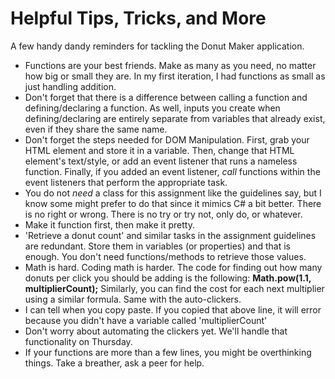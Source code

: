 # Helpful Tips, Tricks, and More
A few handy dandy reminders for tackling the Donut Maker application.
 - Functions are your best friends. Make as many as you need, no matter how big or small they are. In my first iteration, I had functions as small as just handling addition.
 - Don't forget that there is a difference between calling a function and defining/declaring  a function. As well, inputs you create when defining/declaring are entirely separate from variables that already exist, even if they share the same name.
 - Don't forget the steps needed for DOM Manipulation. First, grab your HTML element and store it in a variable. Then, change that HTML element's text/style, or add an event listener that runs a nameless function. Finally, if you added an event listener, *call* functions within the event listeners that perform the appropriate task.
 - You do not *need* a class for this assignment like the guidelines say, but I know some might prefer to do that since it mimics C# a bit better. There is no right or wrong. There is no try or try not, only do, or whatever.
 - Make it function first, then make it pretty.
 - 'Retrieve a donut count' and similar tasks in the assignment guidelines are redundant. Store them in variables (or properties) and that is enough. You don't need functions/methods to retrieve those values.
 - Math is hard. Coding math is harder. The code for finding out how many donuts per click you should be adding is the following: **Math.pow(1.1, multiplierCount);** Similarly, you can find the cost for each next multiplier using a similar formula. Same with the auto-clickers.
 - I can tell when you copy paste. If you copied that above line, it will error because you didn't have a variable called 'multiplierCount'
 - Don't worry about automating the clickers yet. We'll handle that functionality on Thursday.
 - If your functions are more than a few lines, you might be overthinking things. Take a breather, ask a peer for help.